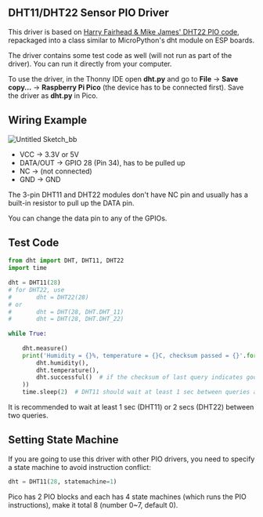 ## DHT11/DHT22 Sensor PIO Driver

This driver is based on [Harry Fairhead & Mike James' DHT22 PIO code](https://www.i-programmer.info/programming/hardware/14572-the-pico-in-micropython-a-pio-driver-for-the-dht22.html?start=2), repackaged into a class similar to MicroPython's dht module on ESP boards.

The driver contains some test code as well (will not run as part of the driver). You can run it directly from your computer.

To use the driver, in the Thonny IDE open **dht.py** and go to **File** -> **Save copy...** -> **Raspberry Pi Pico** (the device has to be connected first). Save the driver as **dht.py** in Pico.

## Wiring Example

![Untitled Sketch_bb](https://user-images.githubusercontent.com/44191076/129920511-e2e7ba2d-118a-428d-9d83-16fe1435604f.png)

* VCC -> 3.3V or 5V
* DATA/OUT -> GPIO 28 (Pin 34), has to be pulled up
* NC -> (not connected)
* GND -> GND

The 3-pin DHT11 and DHT22 modules don't have NC pin and usually has a built-in resistor to pull up the DATA pin.

You can change the data pin to any of the GPIOs.

## Test Code

```python
from dht import DHT, DHT11, DHT22
import time
    
dht = DHT11(28)
# for DHT22, use
#       dht = DHT22(28)
# or
#       dht = DHT(28, DHT.DHT_11)
#       dht = DHT(28, DHT.DHT_22)
    
while True:
    
    dht.measure()
    print('Humidity = {}%, temperature = {}C, checksum passed = {}'.format(
        dht.humidity(),
        dht.temperature(),
        dht.successful()  # if the checksum of last query indicates good data
    ))
    time.sleep(2)  # DHT11 should wait at least 1 sec between queries and DHT22 should wait 2 secs
```

It is recommended to wait at least 1 sec (DHT11) or 2 secs (DHT22) between two queries.

## Setting State Machine

If you are going to use this driver with other PIO drivers, you need to specify a state machine to avoid instruction conflict:

```python
dht = DHT11(28, statemachine=1)
```

Pico has 2 PIO blocks and each has 4 state machines (which runs the PIO instructions), make it total 8 (number 0~7, default 0).
